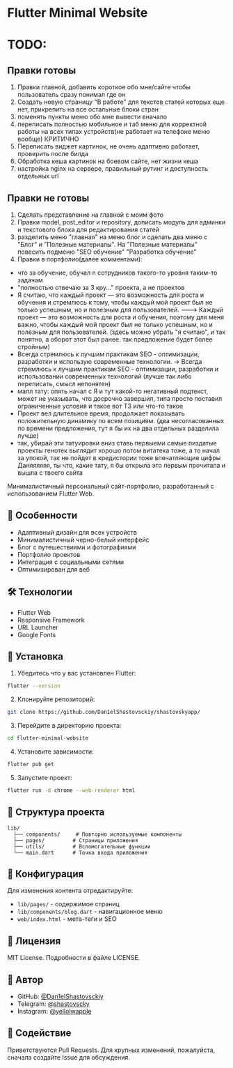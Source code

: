 # Flutter Minimal Website



# TODO:

## Правки готовы
1) Правки главной, добавить короткое обо мне/сайте чтобы пользователь сразу понимал где он
2) Создать новую страницу "В работе" для текстов статей которых еще нет, прикрепить на все остальные блоки стран
3) поменять пункты меню обо мне вывести вначало
4) переписать полностью мобильное и таб меню для корректной работы на всех типах устройств(не работает на телефоне меню вообще) КРИТИЧНО
2) Переписать виджет картинок, не очень адаптивно работает, проверить после билда
4) Обработка кеша картинок на боевом сайте, нет жизни кеша
6) настройка nginx на сервере, правильный рутинг и доступность отдельных url

## Правки не готовы
1) Сделать представление на главной с моим фото
3) Правки model, post_editor и repository, дописать модуль для админки и текстового блока для редактирования статей
5) разделить меню "главная" на меню блог и сделать два меню с "Блог" и "Полезные материалы". На "Полезные материалы" повесить подменю "SEO обучение" "Разработка обучение"
6) Правки в портфолио(далее комментами):
- что за обучение, обучал n сотрудников такого-то уровня таким-то задачам
- "полностью отвечаю за 3 кру..." проекта, а не проектов
- Я считаю, что каждый проект — это возможность для роста и обучения и стремлюсь к тому, чтобы каждый мой проект был не только успешным, но и полезным для пользователей.    ---> Каждый проект — это возможность для роста и обучения, поэтому для меня важно, чтобы каждый мой проект был не только успешным, но и полезным для пользователей. (здесь можно убрать "я считаю", и так понятно, а оборот этот был ранее. так предложение будет более стройным)
- Всегда стремлюсь к лучшим практикам SEO - оптимизации, разработки и использую современные технологии.  -> Всегда стремлюсь к лучшим практикам SEO - оптимизации, разработки и использовании современных технологий (лучше так либо переписать, смысл непонятен)
- мапл тату: опять начал с Я и тут какой-то негативный подтекст, может не указывать, что досрочно завершил, типа просто поставил ограниченные условия и такое вот ТЗ или что-то такое
- Проект вел длительное время, продолжает показывать положительную динамику по всем позициям. (два несогласованных по времени предложения, тут я бы их на два отдельных разделила лучше)
- так, убирай эти татуировки вниз ставь первыеми самые пиздатые проекты генотек выглядит хорошо потом витатека тоже, а то начал за упокой, так не пойдет в кредистории тоже впечатляющие цифры Даняяяяяя, ты что, какие тату, я бы открыла это первым прочитала и вышла с твоего сайта


Минималистичный персональный сайт-портфолио, разработанный с использованием Flutter Web.

## 📱 Особенности

- Адаптивный дизайн для всех устройств
- Минималистичный черно-белый интерфейс
- Блог с путешествиями и фотографиями
- Портфолио проектов
- Интеграция с социальными сетями
- Оптимизирован для веб

## 🛠 Технологии

- Flutter Web
- Responsive Framework
- URL Launcher
- Google Fonts

## 🚀 Установка

1. Убедитесь что у вас установлен Flutter:
```bash
flutter --version
```

2. Клонируйте репозиторий:
```bash
git clone https://github.com/Dan1elShastovsckiy/shastovskyapp/
```

3. Перейдите в директорию проекта:
```bash
cd flutter-minimal-website
```

4. Установите зависимости:
```bash
flutter pub get
```

5. Запустите проект:
```bash
flutter run -d chrome --web-renderer html
```

## 📂 Структура проекта

```
lib/
  ├── components/     # Повторно используемые компоненты
  ├── pages/         # Страницы приложения
  ├── utils/         # Вспомогательные функции
  └── main.dart      # Точка входа приложения
```

## 🔧 Конфигурация

Для изменения контента отредактируйте:
- `lib/pages/` - содержимое страниц
- `lib/components/blog.dart` - навигационное меню
- `web/index.html` - мета-теги и SEO

## 📝 Лицензия

MIT License. Подробности в файле LICENSE.

## 👤 Автор

- GitHub: [@Dan1elShastovsckiy](https://github.com/Dan1elShastovsckiy)
- Telegram: [@shastovscky](https://t.me/shastovscky)
- Instagram: [@yellolwapple](https://instagram.com/yellolwapple)

## 🤝 Содействие

Приветствуются Pull Requests. Для крупных изменений, пожалуйста, сначала создайте Issue для обсуждения.
